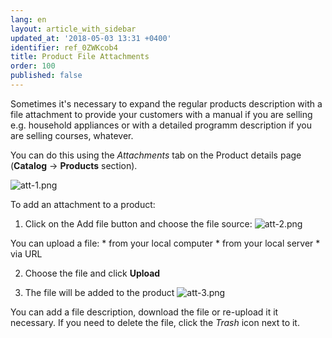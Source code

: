 ```yaml
---
lang: en
layout: article_with_sidebar
updated_at: '2018-05-03 13:31 +0400'
identifier: ref_0ZWKcob4
title: Product File Attachments
order: 100
published: false
---
```

Sometimes it's necessary to expand the regular products description with a file attachment to provide your customers with a manual if you are selling e.g. household appliances or with a detailed programm description if you are selling courses, whatever.

You can do this using the _Attachments_ tab on the Product details page (**Catalog** -> **Products** section). 

![att-1.png]({{site.baseurl}}/attachments/ref_0ZWKcob4/att-1.png)

To add an attachment to a product:
1. Click on the Add file button and choose the file source:
  ![att-2.png]({{site.baseurl}}/attachments/ref_0ZWKcob4/att-2.png)
  
  You can upload a file:
     * from your local computer 
     * from your local server
     * via URL

2. Choose the file and click **Upload**

3. The file will be added to the product
  ![att-3.png]({{site.baseurl}}/attachments/ref_0ZWKcob4/att-3.png)
  
  You can add a file description, download the file or re-upload it it necessary. 
  If you need to delete the file, click the _Trash_ icon next to it.

   
  
